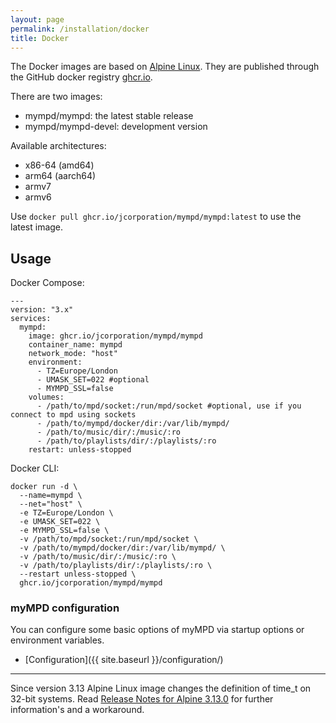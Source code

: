 ```yaml
---
layout: page
permalink: /installation/docker
title: Docker
---
```


The Docker images are based on [Alpine Linux](https://alpinelinux.org). They are published through the GitHub docker registry [ghcr.io](https://github.com/jcorporation?tab=packages).

There are two images:
- mympd/mympd: the latest stable release
- mympd/mympd-devel: development version

Available architectures:
- x86-64 (amd64)
- arm64 (aarch64)
- armv7
- armv6

Use ``docker pull ghcr.io/jcorporation/mympd/mympd:latest`` to use the latest image.

## Usage

Docker Compose: 

```
---
version: "3.x"
services:
  mympd:
    image: ghcr.io/jcorporation/mympd/mympd
    container_name: mympd
    network_mode: "host"
    environment:
      - TZ=Europe/London
      - UMASK_SET=022 #optional
      - MYMPD_SSL=false
    volumes:
      - /path/to/mpd/socket:/run/mpd/socket #optional, use if you connect to mpd using sockets
      - /path/to/mympd/docker/dir:/var/lib/mympd/
      - /path/to/music/dir/:/music/:ro
      - /path/to/playlists/dir/:/playlists/:ro
    restart: unless-stopped
```

Docker CLI:

```
docker run -d \
  --name=mympd \
  --net="host" \
  -e TZ=Europe/London \
  -e UMASK_SET=022 \
  -e MYMPD_SSL=false \
  -v /path/to/mpd/socket:/run/mpd/socket \
  -v /path/to/mympd/docker/dir:/var/lib/mympd/ \
  -v /path/to/music/dir/:/music/:ro \
  -v /path/to/playlists/dir/:/playlists/:ro \
  --restart unless-stopped \
  ghcr.io/jcorporation/mympd/mympd
```

### myMPD configuration

You can configure some basic options of myMPD via startup options or environment variables.

- [Configuration]({{ site.baseurl }}/configuration/)

***

Since version 3.13 Alpine Linux image changes the definition of time_t on 32-bit systems. Read [Release Notes for Alpine 3.13.0](https://wiki.alpinelinux.org/wiki/Release_Notes_for_Alpine_3.13.0#time64_requirements) for further information's and a workaround.
